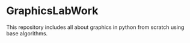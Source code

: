 # GraphicsLabWork
This repository includes all about graphics in python from scratch using base algorithms.
